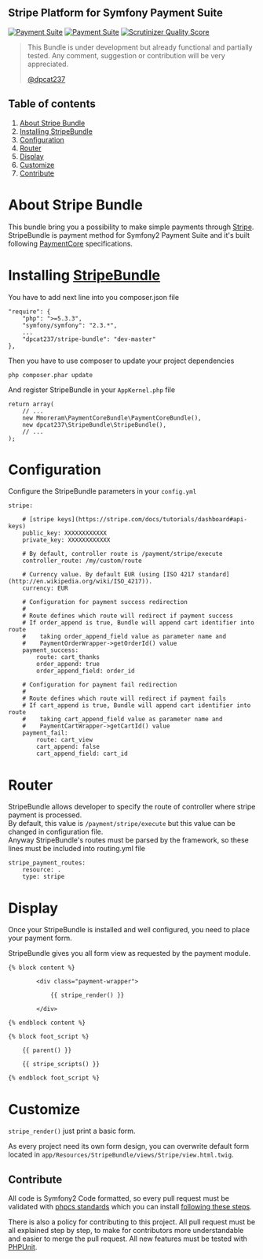 Stripe Platform for Symfony Payment Suite
-----

[![Payment Suite](http://origin-shields-io.herokuapp.com/payment/suite.png?color=yellow)](https://github.com/mmoreram/PaymentCoreBundle)  [![Payment Suite](http://origin-shields-io.herokuapp.com/Still/maintained.png?color=green)]()  [![Scrutinizer Quality Score](https://scrutinizer-ci.com/g/dpcat237/StripeBundle/badges/quality-score.png?s=10dab38a47f5ca4c11a2de2e4f1237555c5e8660)](https://scrutinizer-ci.com/g/dpcat237/StripeBundle/)

> This Bundle is under development but already functional and partially tested.
> Any comment, suggestion or contribution will be very appreciated.
>
> [@dpcat237](https://github.com/dpcat237)

Table of contents
-----

1.  [About Stripe Bundle](#about-payment-suite)
2.  [Installing StripeBundle](#installing-stripebundle)
3.  [Configuration](#configuration)
4.  [Router](#router)
5.  [Display](#display)
6.  [Customize](#customize)
7.  [Contribute](#contribute)

# About Stripe Bundle

This bundle bring you a possibility to make simple payments through [Stripe](https://stripe.com). StripeBundle is payment method for Symfony2 Payment Suite and it's built following [PaymentCore](https://github.com/mmoreram/PaymillBundle) specifications.

# Installing [StripeBundle](https://github.com/dpcat237/StripeBundle)

You have to add next line into you composer.json file

    "require": {
        "php": ">=5.3.3",
        "symfony/symfony": "2.3.*",
        ...
        "dpcat237/stripe-bundle": "dev-master"
    },

Then you have to use composer to update your project dependencies

    php composer.phar update

And register StripeBundle in your `AppKernel.php` file

    return array(
        // ...
        new Mmoreram\PaymentCoreBundle\PaymentCoreBundle(),
        new dpcat237\StripeBundle\StripeBundle(),
        // ...
    );

# Configuration

Configure the StripeBundle parameters in your `config.yml`

    stripe:

        # [stripe keys](https://stripe.com/docs/tutorials/dashboard#api-keys)
        public_key: XXXXXXXXXXXX
        private_key: XXXXXXXXXXXX

        # By default, controller route is /payment/stripe/execute
        controller_route: /my/custom/route

        # Currency value. By default EUR (using [ISO 4217 standard](http://en.wikipedia.org/wiki/ISO_4217)).
        currency: EUR

        # Configuration for payment success redirection
        #
        # Route defines which route will redirect if payment success
        # If order_append is true, Bundle will append cart identifier into route
        #    taking order_append_field value as parameter name and
        #    PaymentOrderWrapper->getOrderId() value
        payment_success:
            route: cart_thanks
            order_append: true
            order_append_field: order_id

        # Configuration for payment fail redirection
        #
        # Route defines which route will redirect if payment fails
        # If cart_append is true, Bundle will append cart identifier into route
        #    taking cart_append_field value as parameter name and
        #    PaymentCartWrapper->getCartId() value
        payment_fail:
            route: cart_view
            cart_append: false
            cart_append_field: cart_id

# Router

StripeBundle allows developer to specify the route of controller where stripe payment is processed.  
By default, this value is `/payment/stripe/execute` but this value can be changed in configuration file.  
Anyway StripeBundle's routes must be parsed by the framework, so these lines must be included into routing.yml file

    stripe_payment_routes:
        resource: .
        type: stripe

# Display

Once your StripeBundle is installed and well configured, you need to place your payment form.

StripeBundle gives you all form view as requested by the payment module.

    {% block content %}

            <div class="payment-wrapper">

                {{ stripe_render() }}

            </div>

    {% endblock content %}

    {% block foot_script %}

        {{ parent() }}

        {{ stripe_scripts() }}

    {% endblock foot_script %}


# Customize

`stripe_render()` just print a basic form.

As every project need its own form design, you can overwrite default form located in `app/Resources/StripeBundle/views/Stripe/view.html.twig`.


Contribute
-----

All code is Symfony2 Code formatted, so every pull request must be validated with [phpcs standards](http://symfony.com/doc/current/contributing/code/standards.html) which you can install [following these steps](https://github.com/opensky/Symfony2-coding-standard).

There is also a policy for contributing to this project. All pull request must be all explained step by step, to make for contributors more understandable and easier to merge the pull request. All new features must be tested with [PHPUnit](http://symfony.com/doc/current/book/testing.html).
